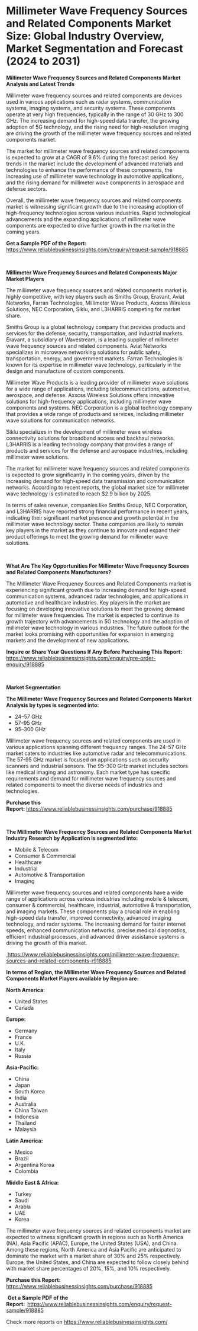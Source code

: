 <p><h1>Millimeter Wave Frequency Sources and Related Components Market Size: Global Industry Overview, Market Segmentation and Forecast (2024 to 2031)</h1></p><p><strong>Millimeter Wave Frequency Sources and Related Components Market Analysis and Latest Trends</strong></p>
<p><p>Millimeter wave frequency sources and related components are devices used in various applications such as radar systems, communication systems, imaging systems, and security systems. These components operate at very high frequencies, typically in the range of 30 GHz to 300 GHz. The increasing demand for high-speed data transfer, the growing adoption of 5G technology, and the rising need for high-resolution imaging are driving the growth of the millimeter wave frequency sources and related components market.</p><p>The market for millimeter wave frequency sources and related components is expected to grow at a CAGR of 9.6% during the forecast period. Key trends in the market include the development of advanced materials and technologies to enhance the performance of these components, the increasing use of millimeter wave technology in automotive applications, and the rising demand for millimeter wave components in aerospace and defense sectors.</p><p>Overall, the millimeter wave frequency sources and related components market is witnessing significant growth due to the increasing adoption of high-frequency technologies across various industries. Rapid technological advancements and the expanding applications of millimeter wave components are expected to drive further growth in the market in the coming years.</p></p>
<p><strong>Get a Sample PDF of the Report:&nbsp;</strong> <a href="https://www.reliablebusinessinsights.com/enquiry/request-sample/918885">https://www.reliablebusinessinsights.com/enquiry/request-sample/918885</a></p>
<p>&nbsp;</p>
<p><strong>Millimeter Wave Frequency Sources and Related Components Major Market Players</strong></p>
<p><p>The millimeter wave frequency sources and related components market is highly competitive, with key players such as Smiths Group, Eravant, Aviat Networks, Farran Technologies, Millimeter Wave Products, Axxcss Wireless Solutions, NEC Corporation, Siklu, and L3HARRIS competing for market share. </p><p>Smiths Group is a global technology company that provides products and services for the defense, security, transportation, and industrial markets. Eravant, a subsidiary of Wavestream, is a leading supplier of millimeter wave frequency sources and related components. Aviat Networks specializes in microwave networking solutions for public safety, transportation, energy, and government markets. Farran Technologies is known for its expertise in millimeter wave technology, particularly in the design and manufacture of custom components.</p><p>Millimeter Wave Products is a leading provider of millimeter wave solutions for a wide range of applications, including telecommunications, automotive, aerospace, and defense. Axxcss Wireless Solutions offers innovative solutions for high-frequency applications, including millimeter wave components and systems. NEC Corporation is a global technology company that provides a wide range of products and services, including millimeter wave solutions for communication networks.</p><p>Siklu specializes in the development of millimeter wave wireless connectivity solutions for broadband access and backhaul networks. L3HARRIS is a leading technology company that provides a range of products and services for the defense and aerospace industries, including millimeter wave solutions.</p><p>The market for millimeter wave frequency sources and related components is expected to grow significantly in the coming years, driven by the increasing demand for high-speed data transmission and communication networks. According to recent reports, the global market size for millimeter wave technology is estimated to reach $2.9 billion by 2025.</p><p>In terms of sales revenue, companies like Smiths Group, NEC Corporation, and L3HARRIS have reported strong financial performance in recent years, indicating their significant market presence and growth potential in the millimeter wave technology sector. These companies are likely to remain key players in the market as they continue to innovate and expand their product offerings to meet the growing demand for millimeter wave solutions.</p></p>
<p>&nbsp;</p>
<p><strong>What Are The Key Opportunities For Millimeter Wave Frequency Sources and Related Components Manufacturers?</strong></p>
<p><p>The Millimeter Wave Frequency Sources and Related Components market is experiencing significant growth due to increasing demand for high-speed communication systems, advanced radar technologies, and applications in automotive and healthcare industries. Key players in the market are focusing on developing innovative solutions to meet the growing demand for millimeter wave frequencies. The market is expected to continue its growth trajectory with advancements in 5G technology and the adoption of millimeter wave technology in various industries. The future outlook for the market looks promising with opportunities for expansion in emerging markets and the development of new applications.</p></p>
<p><strong>Inquire or Share Your Questions If Any Before Purchasing This Report:</strong> <a href="https://www.reliablebusinessinsights.com/enquiry/pre-order-enquiry/918885">https://www.reliablebusinessinsights.com/enquiry/pre-order-enquiry/918885</a></p>
<p>&nbsp;</p>
<p><strong>Market Segmentation</strong></p>
<p><strong>The Millimeter Wave Frequency Sources and Related Components Market Analysis by types is segmented into:</strong></p>
<p><ul><li>24–57 GHz</li><li>57–95 GHz</li><li>95–300 GHz</li></ul></p>
<p><p>Millimeter wave frequency sources and related components are used in various applications spanning different frequency ranges. The 24-57 GHz market caters to industries like automotive radar and telecommunications. The 57-95 GHz market is focused on applications such as security scanners and industrial sensors. The 95-300 GHz market includes sectors like medical imaging and astronomy. Each market type has specific requirements and demand for millimeter wave frequency sources and related components to meet the diverse needs of industries and technologies.</p></p>
<p><strong>Purchase this Report:&nbsp;</strong><a href="https://www.reliablebusinessinsights.com/purchase/918885">https://www.reliablebusinessinsights.com/purchase/918885</a></p>
<p>&nbsp;</p>
<p><strong>The Millimeter Wave Frequency Sources and Related Components Market Industry Research by Application is segmented into:</strong></p>
<p><ul><li>Mobile & Telecom</li><li>Consumer & Commercial</li><li>Healthcare</li><li>Industrial</li><li>Automotive & Transportation</li><li>Imaging</li></ul></p>
<p><p>Millimeter wave frequency sources and related components have a wide range of applications across various industries including mobile & telecom, consumer & commercial, healthcare, industrial, automotive & transportation, and imaging markets. These components play a crucial role in enabling high-speed data transfer, improved connectivity, advanced imaging technology, and radar systems. The increasing demand for faster internet speeds, enhanced communication networks, precise medical diagnostics, efficient industrial processes, and advanced driver assistance systems is driving the growth of this market.</p></p>
<p><a href="https://www.reliablebusinessinsights.com/millimeter-wave-frequency-sources-and-related-components-r918885">&nbsp;https://www.reliablebusinessinsights.com/millimeter-wave-frequency-sources-and-related-components-r918885</a></p>
<p><strong>In terms of Region, the Millimeter Wave Frequency Sources and Related Components Market Players available by Region are:</strong></p>
<p>
    <p> <strong> North America: </strong>
        <ul>
            <li>United States</li>
            <li>Canada</li>
        </ul>
        </p> 
    <p> <strong> Europe: </strong>
        <ul>
            <li>Germany</li>
            <li>France</li>
            <li>U.K.</li>
            <li>Italy</li>
            <li>Russia</li>
        </ul>
        </p> 
    <p> <strong> Asia-Pacific: </strong>
        <ul>
            <li>China</li>
            <li>Japan</li>
            <li>South Korea</li>
            <li>India</li>
            <li>Australia</li>
            <li>China Taiwan</li>
            <li>Indonesia</li>
            <li>Thailand</li>
            <li>Malaysia</li>
        </ul>
        </p> 
    <p> <strong> Latin America: </strong>
        <ul>
            <li>Mexico</li>
            <li>Brazil</li>
            <li>Argentina Korea</li>
            <li>Colombia</li>
        </ul>
        </p> 
    <p> <strong> Middle East & Africa: </strong>
        <ul>
            <li>Turkey</li>
            <li>Saudi</li>
            <li>Arabia</li>
            <li>UAE</li>
            <li>Korea</li>
        </ul>
    </p>
    </p>
<p><p>The millimeter wave frequency sources and related components market are expected to witness significant growth in regions such as North America (NA), Asia Pacific (APAC), Europe, the United States (USA), and China. Among these regions, North America and Asia Pacific are anticipated to dominate the market with a market share of 30% and 25% respectively. Europe, the United States, and China are expected to follow closely behind with market share percentages of 20%, 15%, and 10% respectively.</p></p>
<p><strong>Purchase this Report: </strong><a href="https://www.reliablebusinessinsights.com/purchase/918885">https://www.reliablebusinessinsights.com/purchase/918885</a></p>
<p>&nbsp;<strong>Get a Sample PDF of the Report:&nbsp;&nbsp;</strong><a href="https://www.reliablebusinessinsights.com/enquiry/request-sample/918885">https://www.reliablebusinessinsights.com/enquiry/request-sample/918885</a></p>
<p><strong></strong></p>
<p>Check more reports on <a href="https://www.reliablebusinessinsights.com/">https://www.reliablebusinessinsights.com/</a></p>